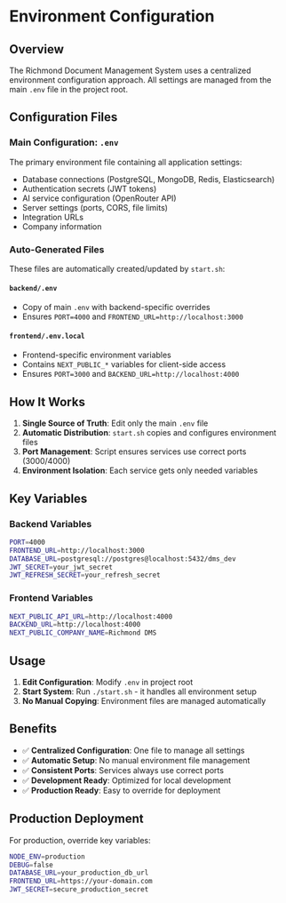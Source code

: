 # Environment Configuration

## Overview
The Richmond Document Management System uses a centralized environment configuration approach. All settings are managed from the main `.env` file in the project root.

## Configuration Files

### Main Configuration: `.env`
The primary environment file containing all application settings:
- Database connections (PostgreSQL, MongoDB, Redis, Elasticsearch)
- Authentication secrets (JWT tokens)
- AI service configuration (OpenRouter API)
- Server settings (ports, CORS, file limits)
- Integration URLs
- Company information

### Auto-Generated Files
These files are automatically created/updated by `start.sh`:

#### `backend/.env`
- Copy of main `.env` with backend-specific overrides
- Ensures `PORT=4000` and `FRONTEND_URL=http://localhost:3000`

#### `frontend/.env.local`
- Frontend-specific environment variables
- Contains `NEXT_PUBLIC_*` variables for client-side access
- Ensures `PORT=3000` and `BACKEND_URL=http://localhost:4000`

## How It Works

1. **Single Source of Truth**: Edit only the main `.env` file
2. **Automatic Distribution**: `start.sh` copies and configures environment files
3. **Port Management**: Script ensures services use correct ports (3000/4000)
4. **Environment Isolation**: Each service gets only needed variables

## Key Variables

### Backend Variables
```bash
PORT=4000
FRONTEND_URL=http://localhost:3000
DATABASE_URL=postgresql://postgres@localhost:5432/dms_dev
JWT_SECRET=your_jwt_secret
JWT_REFRESH_SECRET=your_refresh_secret
```

### Frontend Variables
```bash
NEXT_PUBLIC_API_URL=http://localhost:4000
BACKEND_URL=http://localhost:4000
NEXT_PUBLIC_COMPANY_NAME=Richmond DMS
```

## Usage

1. **Edit Configuration**: Modify `.env` in project root
2. **Start System**: Run `./start.sh` - it handles all environment setup
3. **No Manual Copying**: Environment files are managed automatically

## Benefits

- ✅ **Centralized Configuration**: One file to manage all settings
- ✅ **Automatic Setup**: No manual environment file management
- ✅ **Consistent Ports**: Services always use correct ports
- ✅ **Development Ready**: Optimized for local development
- ✅ **Production Ready**: Easy to override for deployment

## Production Deployment

For production, override key variables:
```bash
NODE_ENV=production
DEBUG=false
DATABASE_URL=your_production_db_url
FRONTEND_URL=https://your-domain.com
JWT_SECRET=secure_production_secret
```